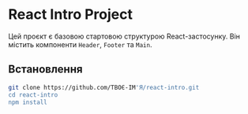 # React Intro Project

Цей проєкт є базовою стартовою структурою React-застосунку. Він містить компоненти `Header`, `Footer` та `Main`.

## Встановлення

```bash
git clone https://github.com/ТВОЄ-ІМ'Я/react-intro.git
cd react-intro
npm install
